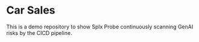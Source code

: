 # Car Sales

This is a demo repository to show Splx Probe continuously scanning GenAI risks by the CICD pipeline.
